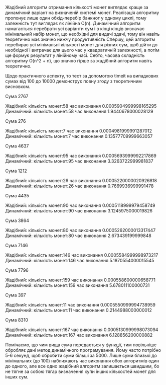 Жадібний алгоритм отримання кількості монет виглядає краще за динамічний
варіант на визначеній системі монет. Реалізація алгоритму
пропонує лише один обхід-перебір банкнот у одному циклі, тому залежність 
тут виглядає як лінійна O(n). Динамічний алгоритм намагається перебрати 
усі варіанти сум і в кінці кінців визначає мінімальний набір монет, що необхідні
для видачі здачі, тому він навіть теоретично має значно нижчу продуктивність
Спершу, цей алгоритм перебирає усі мінімальні кількості монет для різних сум, щоб 
дійти до необхідної і витрачає для цього час у квадратичній залежності, а потім ще 
формує результат у лінійному часі. Себто, часова складність алгоритму O(n^2 + n),
що значно гірше за жадібний алгоритм навіть теоретично.

Щодо практичного аспекту, то тест за допомогою timeit на випадкових сумах від 100 до
10000 демонструє повну згоду з теоретичним висновком.

Сума 2767

Жадібний: кількість монет:58 час виконання 0.0005904999998165295
Динамічний: кількість монет:58 час виконання 1.9440678000028129

Сума 276

Жадібний: кількість монет:7 час виконання 0.0004981999991287012
Динамічний: кількість монет:7 час виконання 0.13577709999663057

Сума 4637

Жадібний: кількість монет:95 час виконання 0.0005693999992217869
Динамічний: кількість монет:95 час виконання 3.3263722999981837

Сума 1212

Жадібний: кількість монет:26 час виконання 0.0005220000020926818
Динамічний: кількість монет:26 час виконання 0.7669936999991478

Сума 4435

Жадібний: кількість монет:90 час виконання 0.0005118999979458749
Динамічний: кількість монет:90 час виконання 3.1245975000019826

Сума 3864

Жадібний: кількість монет:80 час виконання 0.0005262000013317447
Динамічний: кількість монет:80 час виконання 2.673439199999848

Сума 7146

Жадібний: кількість монет:146 час виконання 0.0005584999998973217
Динамічний: кількість монет:146 час виконання 5.1870554000015545

Сума 7796

Жадібний: кількість монет:159 час виконання 0.000558600000658771
Динамічний: кількість монет:159 час виконання 5.678011100000731

Сума 397

Жадібний: кількість монет:11 час виконання 0.0005550999994738959
Динамічний: кількість монет:11 час виконання 0.2144988000000012

Сума 8310

Жадібний: кількість монет:167 час виконання 0.0005130999998073094
Динамічний: кількість монет:167 час виконання 6.128856200000882

Помічаємо, що чим вища сума передається у функції, тим повільніше обробляє
дані метод динамічного програмування. Йому часто потрібно 5-6 секунд, щоб обробити суми
більші за 5000. Лише суми близькі до мінімальних (до 100) наближають час виконання
обох алгоритмів один до одного, але все одно жадібний алгоритм залишається швидшим, бо не тягне за собою тягар
визначення купи інших кількостей монет для інших сум.
